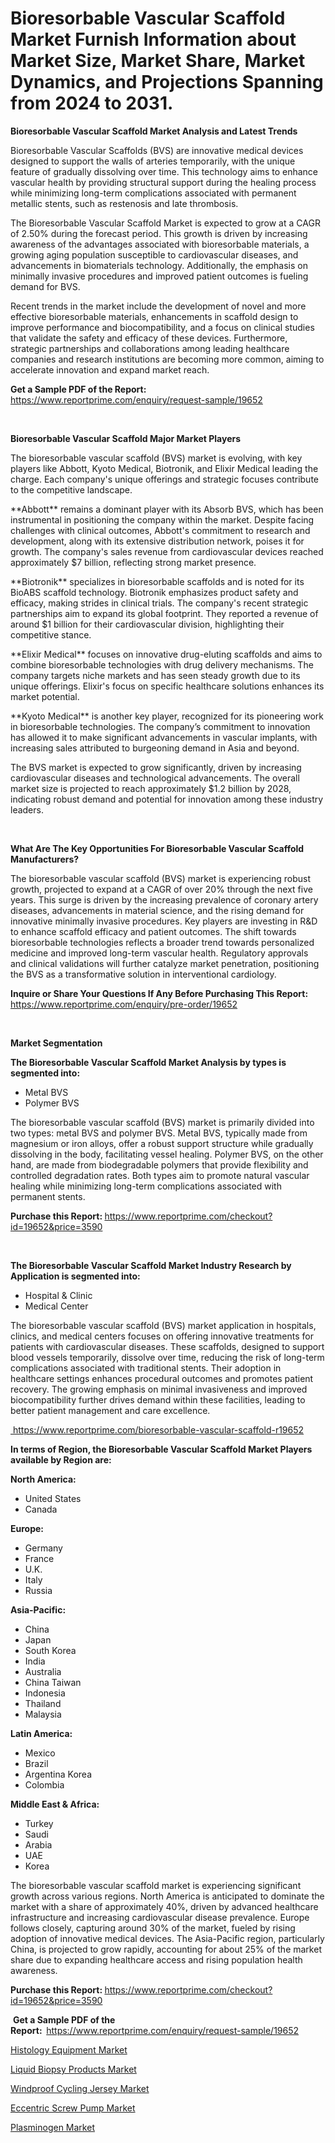 <p><h1>Bioresorbable Vascular Scaffold Market Furnish Information about Market Size, Market Share, Market Dynamics, and Projections Spanning from 2024 to 2031.</h1></p><p><strong>Bioresorbable Vascular Scaffold Market Analysis and Latest Trends</strong></p>
<p><p>Bioresorbable Vascular Scaffolds (BVS) are innovative medical devices designed to support the walls of arteries temporarily, with the unique feature of gradually dissolving over time. This technology aims to enhance vascular health by providing structural support during the healing process while minimizing long-term complications associated with permanent metallic stents, such as restenosis and late thrombosis.</p><p>The Bioresorbable Vascular Scaffold Market is expected to grow at a CAGR of 2.50% during the forecast period. This growth is driven by increasing awareness of the advantages associated with bioresorbable materials, a growing aging population susceptible to cardiovascular diseases, and advancements in biomaterials technology. Additionally, the emphasis on minimally invasive procedures and improved patient outcomes is fueling demand for BVS. </p><p>Recent trends in the market include the development of novel and more effective bioresorbable materials, enhancements in scaffold design to improve performance and biocompatibility, and a focus on clinical studies that validate the safety and efficacy of these devices. Furthermore, strategic partnerships and collaborations among leading healthcare companies and research institutions are becoming more common, aiming to accelerate innovation and expand market reach.</p></p>
<p><strong>Get a Sample PDF of the Report:&nbsp;</strong> <a href="https://www.reportprime.com/enquiry/request-sample/19652?utm_campaign=1109&utm_medium=2&utm_source=Github&utm_content=ia&utm_term=02122024&utm_id=bioresorbable-vascular-scaffold">https://www.reportprime.com/enquiry/request-sample/19652</a></p>
<p>&nbsp;</p>
<p><strong>Bioresorbable Vascular Scaffold Major Market Players</strong></p>
<p><p>The bioresorbable vascular scaffold (BVS) market is evolving, with key players like Abbott, Kyoto Medical, Biotronik, and Elixir Medical leading the charge. Each company's unique offerings and strategic focuses contribute to the competitive landscape.</p><p>**Abbott** remains a dominant player with its Absorb BVS, which has been instrumental in positioning the company within the market. Despite facing challenges with clinical outcomes, Abbott's commitment to research and development, along with its extensive distribution network, poises it for growth. The company's sales revenue from cardiovascular devices reached approximately $7 billion, reflecting strong market presence.</p><p>**Biotronik** specializes in bioresorbable scaffolds and is noted for its BioABS scaffold technology. Biotronik emphasizes product safety and efficacy, making strides in clinical trials. The company's recent strategic partnerships aim to expand its global footprint. They reported a revenue of around $1 billion for their cardiovascular division, highlighting their competitive stance.</p><p>**Elixir Medical** focuses on innovative drug-eluting scaffolds and aims to combine bioresorbable technologies with drug delivery mechanisms. The company targets niche markets and has seen steady growth due to its unique offerings. Elixir's focus on specific healthcare solutions enhances its market potential.</p><p>**Kyoto Medical** is another key player, recognized for its pioneering work in bioresorbable technologies. The company’s commitment to innovation has allowed it to make significant advancements in vascular implants, with increasing sales attributed to burgeoning demand in Asia and beyond.</p><p>The BVS market is expected to grow significantly, driven by increasing cardiovascular diseases and technological advancements. The overall market size is projected to reach approximately $1.2 billion by 2028, indicating robust demand and potential for innovation among these industry leaders.</p></p>
<p>&nbsp;</p>
<p><strong>What Are The Key Opportunities For Bioresorbable Vascular Scaffold Manufacturers?</strong></p>
<p><p>The bioresorbable vascular scaffold (BVS) market is experiencing robust growth, projected to expand at a CAGR of over 20% through the next five years. This surge is driven by the increasing prevalence of coronary artery diseases, advancements in material science, and the rising demand for innovative minimally invasive procedures. Key players are investing in R&D to enhance scaffold efficacy and patient outcomes. The shift towards bioresorbable technologies reflects a broader trend towards personalized medicine and improved long-term vascular health. Regulatory approvals and clinical validations will further catalyze market penetration, positioning the BVS as a transformative solution in interventional cardiology.</p></p>
<p><strong>Inquire or Share Your Questions If Any Before Purchasing This Report:</strong> <a href="https://www.reportprime.com/enquiry/pre-order/19652?utm_campaign=1109&utm_medium=2&utm_source=Github&utm_content=ia&utm_term=02122024&utm_id=bioresorbable-vascular-scaffold">https://www.reportprime.com/enquiry/pre-order/19652</a></p>
<p>&nbsp;</p>
<p><strong>Market Segmentation</strong></p>
<p><strong>The Bioresorbable Vascular Scaffold Market Analysis by types is segmented into:</strong></p>
<p><ul><li>Metal BVS</li><li>Polymer BVS</li></ul></p>
<p><p>The bioresorbable vascular scaffold (BVS) market is primarily divided into two types: metal BVS and polymer BVS. Metal BVS, typically made from magnesium or iron alloys, offer a robust support structure while gradually dissolving in the body, facilitating vessel healing. Polymer BVS, on the other hand, are made from biodegradable polymers that provide flexibility and controlled degradation rates. Both types aim to promote natural vascular healing while minimizing long-term complications associated with permanent stents.</p></p>
<p><strong>Purchase this Report:&nbsp;</strong><a href="https://www.reportprime.com/checkout?id=19652&price=3590&utm_campaign=1109&utm_medium=2&utm_source=Github&utm_content=ia&utm_term=02122024&utm_id=bioresorbable-vascular-scaffold">https://www.reportprime.com/checkout?id=19652&price=3590</a></p>
<p>&nbsp;</p>
<p><strong>The Bioresorbable Vascular Scaffold Market Industry Research by Application is segmented into:</strong></p>
<p><ul><li>Hospital & Clinic</li><li>Medical Center</li></ul></p>
<p><p>The bioresorbable vascular scaffold (BVS) market application in hospitals, clinics, and medical centers focuses on offering innovative treatments for patients with cardiovascular diseases. These scaffolds, designed to support blood vessels temporarily, dissolve over time, reducing the risk of long-term complications associated with traditional stents. Their adoption in healthcare settings enhances procedural outcomes and promotes patient recovery. The growing emphasis on minimal invasiveness and improved biocompatibility further drives demand within these facilities, leading to better patient management and care excellence.</p></p>
<p><a href="https://www.reportprime.com/bioresorbable-vascular-scaffold-r19652?utm_campaign=1109&utm_medium=2&utm_source=Github&utm_content=ia&utm_term=02122024&utm_id=bioresorbable-vascular-scaffold">&nbsp;https://www.reportprime.com/bioresorbable-vascular-scaffold-r19652</a></p>
<p><strong>In terms of Region, the Bioresorbable Vascular Scaffold Market Players available by Region are:</strong></p>
<p>
    <p> <strong> North America: </strong>
        <ul>
            <li>United States</li>
            <li>Canada</li>
        </ul>
        </p> 
    <p> <strong> Europe: </strong>
        <ul>
            <li>Germany</li>
            <li>France</li>
            <li>U.K.</li>
            <li>Italy</li>
            <li>Russia</li>
        </ul>
        </p> 
    <p> <strong> Asia-Pacific: </strong>
        <ul>
            <li>China</li>
            <li>Japan</li>
            <li>South Korea</li>
            <li>India</li>
            <li>Australia</li>
            <li>China Taiwan</li>
            <li>Indonesia</li>
            <li>Thailand</li>
            <li>Malaysia</li>
        </ul>
        </p> 
    <p> <strong> Latin America: </strong>
        <ul>
            <li>Mexico</li>
            <li>Brazil</li>
            <li>Argentina Korea</li>
            <li>Colombia</li>
        </ul>
        </p> 
    <p> <strong> Middle East & Africa: </strong>
        <ul>
            <li>Turkey</li>
            <li>Saudi</li>
            <li>Arabia</li>
            <li>UAE</li>
            <li>Korea</li>
        </ul>
    </p>
    </p>
<p><p>The bioresorbable vascular scaffold market is experiencing significant growth across various regions. North America is anticipated to dominate the market with a share of approximately 40%, driven by advanced healthcare infrastructure and increasing cardiovascular disease prevalence. Europe follows closely, capturing around 30% of the market, fueled by rising adoption of innovative medical devices. The Asia-Pacific region, particularly China, is projected to grow rapidly, accounting for about 25% of the market share due to expanding healthcare access and rising population health awareness.</p></p>
<p><strong>Purchase this Report: </strong><a href="https://www.reportprime.com/checkout?id=19652&price=3590&utm_campaign=1109&utm_medium=2&utm_source=Github&utm_content=ia&utm_term=02122024&utm_id=bioresorbable-vascular-scaffold">https://www.reportprime.com/checkout?id=19652&price=3590</a></p>
<p>&nbsp;<strong>Get a Sample PDF of the Report:&nbsp;&nbsp;</strong><a href="https://www.reportprime.com/enquiry/request-sample/19652?utm_campaign=1109&utm_medium=2&utm_source=Github&utm_content=ia&utm_term=02122024&utm_id=bioresorbable-vascular-scaffold">https://www.reportprime.com/enquiry/request-sample/19652</a></p>
<p><strong></strong></p>
<p><p><a href="https://www.linkedin.com/pulse/histology-equipment-market-size-global-industry-analysis-growth-pyrre?utm_campaign=1109&utm_medium=2&utm_source=Github&utm_content=ia&utm_term=02122024&utm_id=bioresorbable-vascular-scaffold">Histology Equipment Market</a></p><p><a href="https://www.linkedin.com/pulse/liquid-biopsy-products-market-trends-forecast-growth-potential-2uvde?utm_campaign=1109&utm_medium=2&utm_source=Github&utm_content=ia&utm_term=02122024&utm_id=bioresorbable-vascular-scaffold">Liquid Biopsy Products Market</a></p><p><a href="https://issuu.com/reportprime-2/docs/windproof-cycling-jersey-market-size-2030.pptx?utm_campaign=1109&utm_medium=2&utm_source=Github&utm_content=ia&utm_term=02122024&utm_id=bioresorbable-vascular-scaffold">Windproof Cycling Jersey Market</a></p><p><a href="https://issuu.com/reportprime-2/docs/eccentric-screw-pump-market-size-2030.pptx?utm_campaign=1109&utm_medium=2&utm_source=Github&utm_content=ia&utm_term=02122024&utm_id=bioresorbable-vascular-scaffold">Eccentric Screw Pump Market</a></p><p><a href="https://github.com/wileonie19657/Market-Research-Report-List-1/blob/main/plasminogen-market.md?utm_campaign=1109&utm_medium=2&utm_source=Github&utm_content=ia&utm_term=02122024&utm_id=bioresorbable-vascular-scaffold">Plasminogen Market</a></p></p>